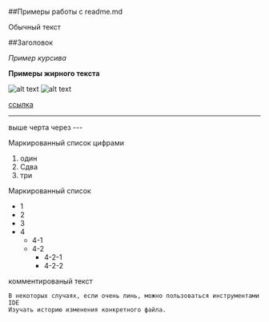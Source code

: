 ##Примеры работы с readme.md

Обычный текст

##Заголовок

*Пример курсива*

**Примеры жирного текста**

![alt text](url  "добавление картинки")
![alt text](url)

[ссылка](url)

--- 

выше черта через ---

Маркированный список цифрами

1. один
2. Cдва
3. три

Маркированный список

- 1
- 2
- 3
- 4
    - 4-1
    - 4-2
        - 4-2-1
        - 4-2-2

комментированый текст

    В некоторых случаях, если очень линь, можно пользоваться инструментами IDE 
    Изучать историю изменения конкретного файла. 
    
    